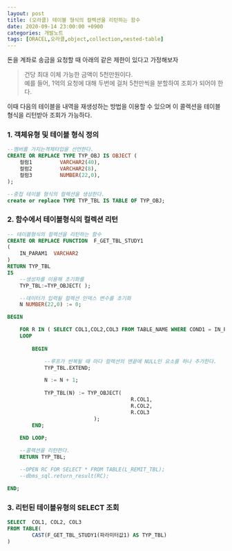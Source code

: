 ```yaml
---
layout: post
title: (오라클) 테이블 형식의 컬렉션을 리턴하는 함수
date: 2020-09-14 23:00:00 +0900
categories: 개발노트
tags: [ORACEL,오라클,object,collection,nested-table]
---
```


돈을 계좌로 송금을 요청할 때 아래의 같은 제한이 있다고 가정해보자
> 건당 최대 이체 가능한 금액이 5천만원이다. <br/>
예를 들어, 1억의 요청에 대해 두번에 걸처 5천만씩을 분할하여 조회가 되어야 한다.

이때 다음의 테이블을 내역을 재생성하는 방법을 이용할 수 있으며 이 콜렉션을 테이블 형식을 리턴받아 조회가 가능하다.


### 1. 객체유형 및 테이블 형식 정의

```sql
--멤버를 가지는겍체타입을 선언한다.
CREATE OR REPLACE TYPE TYP_OBJ IS OBJECT (
    컬럼1         VARCHAR2(40),
    컬럼2         VARCHAR2(8),
    컬럼3         NUMBER(22,0),
);

--중첩 테이블 형식의 컬렉션을 생성한다.
create or replace TYPE TYP_TBL IS TABLE OF TYP_OBJ;
```

### 2. 함수에서 테이블형식의 컬렉션 리턴

```sql
-- 테이블형식의 컬렉션을 리턴하는 함수
CREATE OR REPLACE FUNCTION  F_GET_TBL_STUDY1
(
    IN_PARAM1  VARCHAR2
)
RETURN TYP_TBL
IS
    --생성자를 이용해 초기화를
    TYP_TBL:=TYP_OBJECT( );  

    --데이터가 입력될 컬렉션 인덱스 변수를 초기화
    N NUMBER(22,0) := 0;

BEGIN

    FOR R IN ( SELECT COL1,COL2,COL3 FROM TABLE_NAME WHERE COND1 = IN_PARAM1)
    LOOP
        
        BEGIN

            --루프가 반복될 때 마다 컬렉션의 맨끝에 NULL인 요소를 하나 추가한다.
            TYP_TBL.EXTEND;        

            N := N + 1;
    
            TYP_TBL(N) := TYP_OBJECT(
                                        R.COL1,
                                        R.COL2,
                                        R.COL3
                            );
        END;
    
    END LOOP;

    --콜렉션을 리턴한다.
    RETURN TYP_TBL;

    --OPEN RC FOR SELECT * FROM TABLE(L_REMIT_TBL);
    --dbms_sql.return_result(RC);

END;
```

### 3. 리턴된 테이블유형의 SELECT 조회

```sql
SELECT 	COL1, COL2, COL3 
FROM TABLE( 
		CAST(F_GET_TBL_STUDY1(파라미터값1) AS TYP_TBL)
) 
```